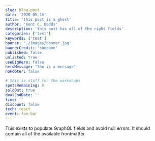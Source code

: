 ```yaml
---
slug: blog-post
date: '2020-05-16'
title: 'this post is a ghost'
author: 'Kent C. Dodds'
description: 'this post has all of the right fields'
categories: ['test']
keywords: ['test']
banner: './images/banner.jpg'
bannerCredit: 'someone'
published: false
unlisted: true
useBigHero: false
heroMessage: 'the is a message'
noFooter: false

# this is stuff for the workshops
spotsRemaining: 0
soldOut: true
dealEndDate: ''
time: ''
discount: false
tech: react
event: foo-bar
---
```


This exists to populate GraphQL fields and avoid null errors. It should contain
all of the available frontmatter.
